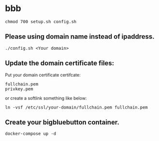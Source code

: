 # bbb
<pre>
chmod 700 setup.sh config.sh
</pre>

## Please using domain name instead of ipaddress.
<pre>
./config.sh &lt;Your domain&gt;
</pre>
## Update the domain certificate files:

Put your domain certificate certifcate:

<pre>
fullchain.pem
privkey.pem
</pre>

or create a softlink something like below:

<pre>
ln -vsf /etc/ssl/your-domain/fullchain.pem fullchain.pem
</pre>

## Create your bigbluebutton container.

<pre>
docker-compose up -d
</pre>
